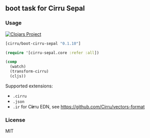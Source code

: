 
boot task for Cirru Sepal
----

### Usage

[![Clojars Project](https://img.shields.io/clojars/v/cirru/boot-cirru-sepal.svg)](https://clojars.org/cirru/boot-cirru-sepal)

```clojure
[cirru/boot-cirru-sepal "0.1.10"]
```

```clojure
(require '[cirru-sepal.core :refer :all])

(comp
  (watch)
  (transform-cirru)
  (cljs))
```

Supported extensions:

* `.cirru`
* `.json`
* `.ir` for C**ir**ru EDN, see https://github.com/Cirru/vectors-format

### License

MIT
